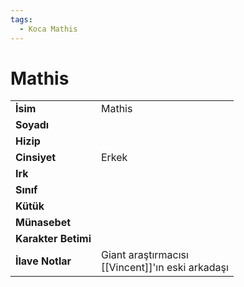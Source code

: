 ```yaml
---
tags:
  - Koca Mathis
---  
```

# Mathis   
|  |  |  
|---|---|  
| **İsim** | Mathis |  
| **Soyadı** |  |  
| **Hizip** |  |  
| **Cinsiyet** | Erkek |  
| **Irk** |  |  
| **Sınıf** |  |  
| **Kütük** |  |  
| **Münasebet** |  |  
| **Karakter Betimi** |  |  
| **İlave Notlar** | Giant araştırmacısı<br>[[Vincent]]'ın eski arkadaşı |  
